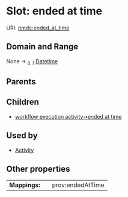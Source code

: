 
# Slot: ended at time




URI: [nmdc:ended_at_time](https://microbiomedata/meta/ended_at_time)


## Domain and Range

None &#8594;  <sub>0..1</sub> [Datetime](types/Datetime.md)

## Parents


## Children

 *  [workflow execution activity➞ended at time](workflow_execution_activity_ended_at_time.md)

## Used by

 * [Activity](Activity.md)

## Other properties

|  |  |  |
| --- | --- | --- |
| **Mappings:** | | prov:endedAtTime |

